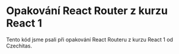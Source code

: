 # Opakování React Router z kurzu React 1

Tento kód jsme psali při opakování React Routeru z kurzu React 1 od Czechitas.